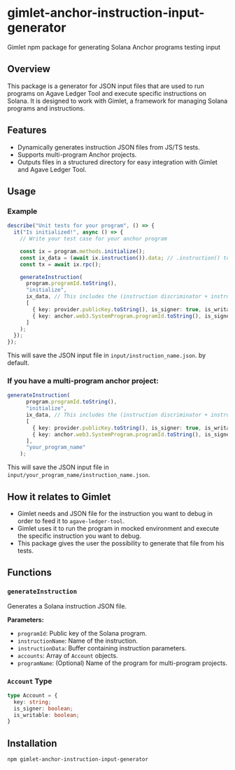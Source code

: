 # gimlet-anchor-instruction-input-generator
Gimlet npm package for generating Solana Anchor programs testing input

## Overview

This package is a generator for JSON input files that are used to run programs on Agave Ledger Tool and execute specific instructions on Solana. It is designed to work with Gimlet, a framework for managing Solana programs and instructions.

## Features

- Dynamically generates instruction JSON files from JS/TS tests.
- Supports multi-program Anchor projects.
- Outputs files in a structured directory for easy integration with Gimlet and Agave Ledger Tool.

## Usage

### Example

```typescript
describe("Unit tests for your program", () => {
  it("Is initialized!", async () => {
    // Write your test case for your anchor program 

    const ix = program.methods.initialize();
    const ix_data = (await ix.instruction()).data; // .instruction() to get the right instruction data (serialized form)
    const tx = await ix.rpc();

    generateInstruction(
      program.programId.toString(),
      "initialize",
      ix_data, // This includes the (instruction discriminator + instruction_data(parameters to a function))
      [
        { key: provider.publicKey.toString(), is_signer: true, is_writable: true },
        { key: anchor.web3.SystemProgram.programId.toString(), is_signer: false, is_writable: false }
      ]
    );
  });
});
```

This will save the JSON input file in `input/instruction_name.json`. by default.

### If you have a multi-program anchor project:

```typescript
generateInstruction(
      program.programId.toString(),
      "initialize",
      ix_data, // This includes the (instruction discriminator + instruction_data(parameters to a function))
      [
        { key: provider.publicKey.toString(), is_signer: true, is_writable: true },
        { key: anchor.web3.SystemProgram.programId.toString(), is_signer: false, is_writable: false }
      ],
      "your_program_name"
    );
```

This will save the JSON input file in `input/your_program_name/instruction_name.json`.

## How it relates to Gimlet
- Gimlet needs and JSON file for the instruction you want to debug in order to feed it to `agave-ledger-tool`.
- Gimlet uses it to run the program in mocked environment and execute the specific instruction you want to debug.
- This package gives the user the possibility to generate that file from his tests.

## Functions

### `generateInstruction`

Generates a Solana instruction JSON file.

**Parameters:**
- `programId`: Public key of the Solana program.
- `instructionName`: Name of the instruction.
- `instructionData`: Buffer containing instruction parameters.
- `accounts`: Array of `Account` objects.
- `programName`: (Optional) Name of the program for multi-program projects.

### `Account` Type

```typescript
type Account = {
  key: string;
  is_signer: boolean;
  is_writable: boolean;
}
```

## Installation

```sh
npm gimlet-anchor-instruction-input-generator
```
